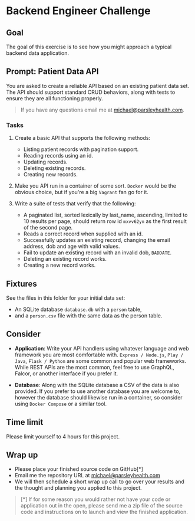 # Backend Engineer Challenge

## Goal

The goal of this exercise is to see how you might approach a typical backend
data application.

## Prompt: Patient Data API

You are asked to create a reliable API based on an existing patient data set.
The API should support standard CRUD behaviors, along with tests to ensure they
are all functioning properly.

> If you have any questions email me at michael@parsleyhealth.com.

### Tasks

1.  Create a basic API that supports the following methods:

    * Listing patient records with pagination support.
    * Reading records using an id.
    * Updating records.
    * Deleting existing records.
    * Creating new records.

2.  Make you API run in a container of some sort. `Docker` would be the obvious
    choice, but if you're a big `Vagrant` fan go for it.

3.  Write a suite of tests that verify that the following:

    * A paginated list, sorted lexically by last_name, ascending, limited to 10
      results per page, should return row id `mxvv62yn` as the first result of
      the second page.
    * Reads a correct record when supplied with an id.
    * Successfully updates an existing record, changing the email address, dob
      and age with valid values.
    * Fail to update an existing record with an invalid dob, `BADDATE`.
    * Deleting an existing record works.
    * Creating a new record works.

## Fixtures

See the files in this folder for your initial data set:

* An SQLite database `database.db` with a `person` table,
* and a `person.csv` file with the same data as the person table.

## Consider

* **Application**: Write your API handlers using whatever language and web
  framework you are most comfortable with. `Express / Node.js`, `Play / Java`,
  `Flask / Python` are some common and popular web frameworks. While REST APIs
  are the most common, feel free to use GraphQL, Falcor, or another interface if
  you prefer it.

* **Database**: Along with the SQLite database a CSV of the data is also
  provided. If you prefer to use another database you are welcome to, however
  the database should likewise run in a container, so consider using
  `Docker Compose` or a similar tool.

## Time limit

Please limit yourself to 4 hours for this project.

## Wrap up

* Please place your finished source code on GitHub[*]
* Email me the repository URL at michael@parsleyhealth.com
* We will then schedule a short wrap up call to go over your results and the
  thought and planning you applied to this project.

> [*] If for some reason you would rather not have your code or application out
> in the open, please send me a zip file of the source code and instructions on
> to launch and view the finished application.
